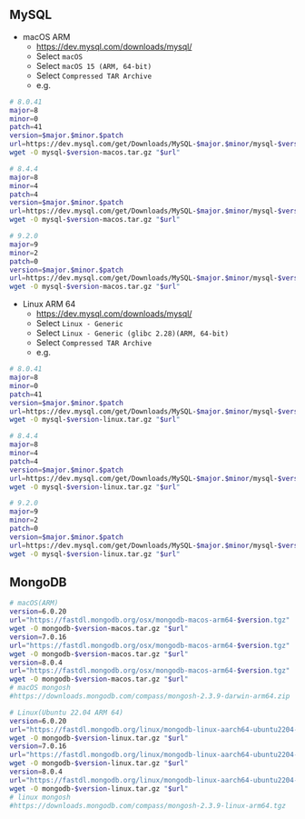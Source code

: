 ## MySQL

- macOS ARM
  - https://dev.mysql.com/downloads/mysql/
  - Select `macOS`
  - Select `macOS 15 (ARM, 64-bit)`
  - Select `Compressed TAR Archive`
  - e.g.

```bash
# 8.0.41
major=8
minor=0
patch=41
version=$major.$minor.$patch
url=https://dev.mysql.com/get/Downloads/MySQL-$major.$minor/mysql-$version-macos15-arm64.tar.gz
wget -O mysql-$version-macos.tar.gz "$url"

# 8.4.4
major=8
minor=4
patch=4
version=$major.$minor.$patch
url=https://dev.mysql.com/get/Downloads/MySQL-$major.$minor/mysql-$version-macos15-arm64.tar.gz
wget -O mysql-$version-macos.tar.gz "$url"

# 9.2.0
major=9
minor=2
patch=0
version=$major.$minor.$patch
url=https://dev.mysql.com/get/Downloads/MySQL-$major.$minor/mysql-$version-macos15-arm64.tar.gz
wget -O mysql-$version-macos.tar.gz "$url"
```

- Linux ARM 64
  - https://dev.mysql.com/downloads/mysql/
  - Select `Linux - Generic`
  - Select `Linux - Generic (glibc 2.28)(ARM, 64-bit)`
  - Select `Compressed TAR Archive`
  - e.g.

```bash
# 8.0.41
major=8
minor=0
patch=41
version=$major.$minor.$patch
url=https://dev.mysql.com/get/Downloads/MySQL-$major.$minor/mysql-$version-linux-glibc2.28-aarch64.tar.xz
wget -O mysql-$version-linux.tar.gz "$url"

# 8.4.4
major=8
minor=4
patch=4
version=$major.$minor.$patch
url=https://dev.mysql.com/get/Downloads/MySQL-$major.$minor/mysql-$version-linux-glibc2.28-aarch64.tar.xz
wget -O mysql-$version-linux.tar.gz "$url"

# 9.2.0
major=9
minor=2
patch=0
version=$major.$minor.$patch
url=https://dev.mysql.com/get/Downloads/MySQL-$major.$minor/mysql-$version-linux-glibc2.28-aarch64.tar.xz
wget -O mysql-$version-linux.tar.gz "$url"
```

## MongoDB

```bash
# macOS(ARM)
version=6.0.20
url="https://fastdl.mongodb.org/osx/mongodb-macos-arm64-$version.tgz"
wget -O mongodb-$version-macos.tar.gz "$url"
version=7.0.16
url="https://fastdl.mongodb.org/osx/mongodb-macos-arm64-$version.tgz"
wget -O mongodb-$version-macos.tar.gz "$url"
version=8.0.4
url="https://fastdl.mongodb.org/osx/mongodb-macos-arm64-$version.tgz"
wget -O mongodb-$version-macos.tar.gz "$url"
# macOS mongosh
#https://downloads.mongodb.com/compass/mongosh-2.3.9-darwin-arm64.zip

# Linux(Ubuntu 22.04 ARM 64)
version=6.0.20
url="https://fastdl.mongodb.org/linux/mongodb-linux-aarch64-ubuntu2204-$version.tgz"
wget -O mongodb-$version-linux.tar.gz "$url"
version=7.0.16
url="https://fastdl.mongodb.org/linux/mongodb-linux-aarch64-ubuntu2204-$version.tgz"
wget -O mongodb-$version-linux.tar.gz "$url"
version=8.0.4
url="https://fastdl.mongodb.org/linux/mongodb-linux-aarch64-ubuntu2204-$version.tgz"
wget -O mongodb-$version-linux.tar.gz "$url"
# linux mongosh
#https://downloads.mongodb.com/compass/mongosh-2.3.9-linux-arm64.tgz
```
